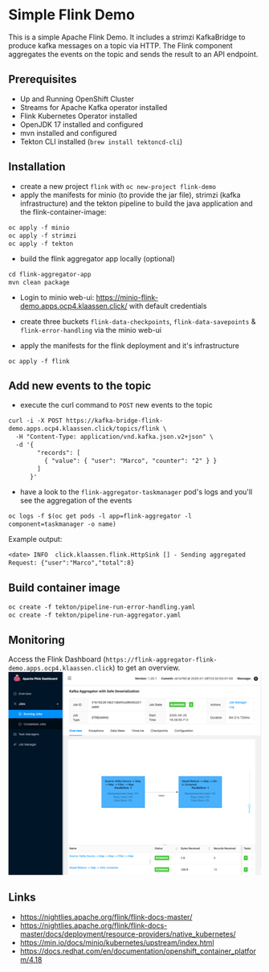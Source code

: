 # Simple Flink Demo

This is a simple Apache Flink Demo. It includes a strimzi KafkaBridge to produce kafka messages on a topic via HTTP. 
The Flink component aggregates the events on the topic and sends the result to an API endpoint. 


## Prerequisites

* Up and Running OpenShift Cluster
* Streams for Apache Kafka operator installed
* Flink Kubernetes Operator installed
* OpenJDK 17 installed and configured
* mvn installed and configured
* Tekton CLI installed (`brew install tektoncd-cli`)

## Installation

* create a new project `flink` with `oc new-project flink-demo`
* apply the manifests for minio (to provide the jar file), strimzi (kafka infrastructure) and the tekton pipeline to build the java application and the flink-container-image: 

```
oc apply -f minio
oc apply -f strimzi
oc apply -f tekton
```

* build the flink aggregator app locally (optional)
```
cd flink-aggregator-app
mvn clean package
```

* Login to minio web-ui: https://minio-flink-demo.apps.ocp4.klaassen.click/ with default credentials
* create three buckets `flink-data-checkpoints`, `flink-data-savepoints` & `flink-error-handling` via the minio web-ui

* apply the manifests for the flink deployment and it's infrastructure
```
oc apply -f flink
```

## Add new events to the topic

* execute the curl command to `POST` new events to the topic

```
curl -i -X POST https://kafka-bridge-flink-demo.apps.ocp4.klaassen.click/topics/flink \
  -H "Content-Type: application/vnd.kafka.json.v2+json" \
  -d '{
        "records": [
          { "value": { "user": "Marco", "counter": "2" } }
        ]
      }'
```

* have a look to the `flink-aggregator-taskmanager` pod's logs and you'll see the aggregation of the events

```
oc logs -f $(oc get pods -l app=flink-aggregator -l component=taskmanager -o name)
```

Example output: 

```
<date> INFO  click.klaassen.flink.HttpSink [] - Sending aggregated Request: {"user":"Marco","total":8}
```

## Build container image
```
oc create -f tekton/pipeline-run-error-handling.yaml
oc create -f tekton/pipeline-run-aggregator.yaml
```

## Monitoring

Access the Flink Dashboard (`https://flink-aggregator-flink-demo.apps.ocp4.klaassen.click`) to get an overview. 
![Apache Flink Dashboard](img/flink-dashboard.png)

## Links

* https://nightlies.apache.org/flink/flink-docs-master/
* https://nightlies.apache.org/flink/flink-docs-master/docs/deployment/resource-providers/native_kubernetes/
* https://min.io/docs/minio/kubernetes/upstream/index.html
* https://docs.redhat.com/en/documentation/openshift_container_platform/4.18